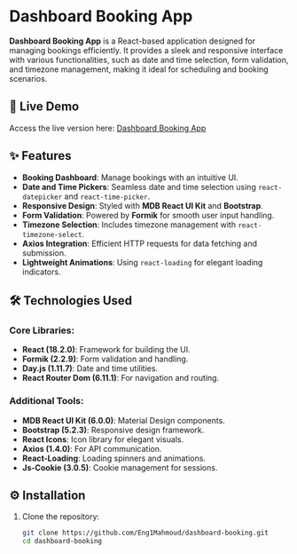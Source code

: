 # Dashboard Booking App

**Dashboard Booking App** is a React-based application designed for managing bookings efficiently. It provides a sleek and responsive interface with various functionalities, such as date and time selection, form validation, and timezone management, making it ideal for scheduling and booking scenarios.

## 🚀 Live Demo
Access the live version here: [Dashboard Booking App](https://dashboard-booking-nine.vercel.app)

## ✨ Features
- **Booking Dashboard**: Manage bookings with an intuitive UI.
- **Date and Time Pickers**: Seamless date and time selection using `react-datepicker` and `react-time-picker`.
- **Responsive Design**: Styled with **MDB React UI Kit** and **Bootstrap**.
- **Form Validation**: Powered by **Formik** for smooth user input handling.
- **Timezone Selection**: Includes timezone management with `react-timezone-select`.
- **Axios Integration**: Efficient HTTP requests for data fetching and submission.
- **Lightweight Animations**: Using `react-loading` for elegant loading indicators.

## 🛠️ Technologies Used
### Core Libraries:
- **React (18.2.0)**: Framework for building the UI.
- **Formik (2.2.9)**: Form validation and handling.
- **Day.js (1.11.7)**: Date and time utilities.
- **React Router Dom (6.11.1)**: For navigation and routing.

### Additional Tools:
- **MDB React UI Kit (6.0.0)**: Material Design components.
- **Bootstrap (5.2.3)**: Responsive design framework.
- **React Icons**: Icon library for elegant visuals.
- **Axios (1.4.0)**: For API communication.
- **React-Loading**: Loading spinners and animations.
- **Js-Cookie (3.0.5)**: Cookie management for sessions.
## ⚙️ Installation

1. Clone the repository:
   ```bash
   git clone https://github.com/Eng1Mahmoud/dashboard-booking.git
   cd dashboard-booking
